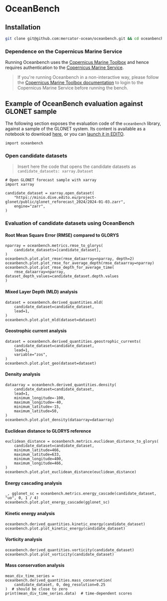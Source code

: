 # OceanBench

## Installation

```bash
git clone git@github.com:mercator-ocean/oceanbench.git && cd oceanbench/ && pip install --editable .
```

### Dependence on the Copernicus Marine Service

Running Oceanbench uses the [Copernicus Marine Toolbox](https://github.com/mercator-ocean/copernicus-marine-toolbox/) and hence requires authentication to the [Copernicus Marine Service](https://marine.copernicus.eu/).

> If you're running Oceanbench in a non-interactive way, please follow the [Copernicus Marine Toolbox documentation](https://toolbox-docs.marine.copernicus.eu/en/v2.0.1/usage/quickoverview.html#copernicus-marine-toolbox-login) to login to the Copernicus Marine Service before running the bench.

## Example of OceanBench evaluation against GLONET sample

The following section exposes the evaluation code of the `oceanbench` library, against a sample of the GLONET system.
Its content is available as a notebook to download [here](https://raw.githubusercontent.com/mercator-ocean/oceanbench/refs/heads/main/assets/glonet_sample.ipynb), or you can [launch it in EDITO](https://datalab.dive.edito.eu/launcher/ocean-modelling/jupyter-python-ocean-science?name=oceanbench&s3=region-bb0d481d&resources.requests.cpu=%C2%AB4000m%C2%BB&resources.requests.memory=%C2%AB4Gi%C2%BB&resources.limits.cpu=%C2%AB7200m%C2%BB&resources.limits.memory=%C2%AB28Gi%C2%BB&init.personalInit=%C2%ABhttps%3A%2F%2Fgitlab.mercator-ocean.fr%2Fpub%2Fedito-infra%2Fconfiguration%2F-%2Fraw%2Fmain%2Fscripts%2Fopen-jupyter-notebook-url.sh%C2%BB&init.personalInitArgs=%C2%ABhttps%3A%2F%2Fraw.githubusercontent.com%2Fmercator-ocean%2Foceanbench%2Frefs%2Fheads%2Fmain%2Fassets%2Fglonet_sample.ipynb%C2%BB&persistence.size=%C2%AB30Gi%C2%BB&git.repository=«https%3A%2F%2Fgithub.com%2Fmercator-ocean%2Foceanbench.git»&autoLaunch=true).

<!-- BEGINNING of a block automatically generated with make update-readme -->
```
import oceanbench
```

### Open candidate datasets

> Insert here the code that opens the candidate datasets as `candidate_datasets: xarray.Dataset`


```
# Open GLONET forecast sample with xarray
import xarray

candidate_dataset = xarray.open_dataset(
    "https://minio.dive.edito.eu/project-glonet/public/glonet_reforecast_2024/2024-01-03.zarr",
    engine="zarr",
)

```

### Evaluation of candidate datasets using OceanBench

#### Root Mean Square Error (RMSE) compared to GLORYS


```
nparray = oceanbench.metrics.rmse_to_glorys(
    candidate_datasets=[candidate_dataset],
)
oceanbench.plot.plot_rmse(rmse_dataarray=nparray, depth=2)
oceanbench.plot.plot_rmse_for_average_depth(rmse_dataarray=nparray)
oceanbench.plot.plot_rmse_depth_for_average_time(
    rmse_dataarray=nparray, dataset_depth_values=candidate_dataset.depth.values
)
```

#### Mixed Layer Depth (MLD) analysis


```
dataset = oceanbench.derived_quantities.mld(
    candidate_dataset=candidate_dataset,
    lead=1,
)
oceanbench.plot.plot_mld(dataset=dataset)
```

#### Geostrophic current analysis


```
dataset = oceanbench.derived_quantities.geostrophic_currents(
    candidate_dataset=candidate_dataset,
    lead=1,
    variable="zos",
)
oceanbench.plot.plot_geo(dataset=dataset)
```

#### Density analysis


```
dataarray = oceanbench.derived_quantities.density(
    candidate_dataset=candidate_dataset,
    lead=1,
    minimum_longitude=-100,
    maximum_longitude=-40,
    minimum_latitude=-15,
    maximum_latitude=50,
)
oceanbench.plot.plot_density(dataarray=dataarray)
```

#### Euclidean distance to GLORYS reference


```
euclidean_distance = oceanbench.metrics.euclidean_distance_to_glorys(
    candidate_dataset=candidate_dataset,
    minimum_latitude=466,
    maximum_latitude=633,
    minimum_longitude=400,
    maximum_longitude=466,
)
oceanbench.plot.plot_euclidean_distance(euclidean_distance)
```

#### Energy cascading analysis


```
_, gglonet_sc = oceanbench.metrics.energy_cascade(candidate_dataset, "uo", 0, 1 / 4)
oceanbench.plot.plot_energy_cascade(gglonet_sc)
```

#### Kinetic energy analysis


```
oceanbench.derived_quantities.kinetic_energy(candidate_dataset)
oceanbench.plot.plot_kinetic_energy(candidate_dataset)
```

#### Vorticity analysis


```
oceanbench.derived_quantities.vorticity(candidate_dataset)
oceanbench.plot.plot_vorticity(candidate_dataset)
```

#### Mass conservation analysis


```
mean_div_time_series = oceanbench.derived_quantities.mass_conservation(
    candidate_dataset, 0, deg_resolution=0.25
)  # should be close to zero
print(mean_div_time_series.data)  # time-dependent scores
```
<!-- END of a block automatically generated with make update-readme -->
